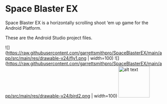 # Space Blaster EX
 Space Blaster EX is a horizontally scrolling shoot ‘em up game for the Android Platform.
 
 These are the Android Studio project files.
 
 ![](https://raw.githubusercontent.com/garrettsmithpro/SpaceBlasterEX/main/app/src/main/res/drawable-v24/fly1.png | width=100)
 ![](https://raw.githubusercontent.com/garrettsmithpro/SpaceBlasterEX/main/app/src/main/res/drawable-v24/bird2.png | width=100)
<img src="https://raw.githubusercontent.com/garrettsmithpro/SpaceBlasterEX/main/app/src/main/res/drawable-v24/bird2.png" alt="alt text" width="100" height="">
